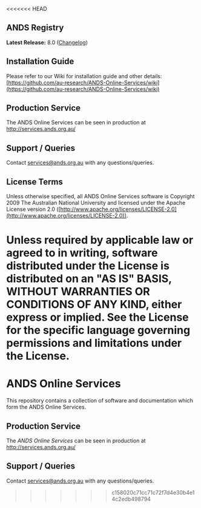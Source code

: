 <<<<<<< HEAD
## ANDS Registry

**Latest Release:** 8.0 ([Changelog](https://github.com/au-research/ANDS-Online-Services/wiki/Release8Changelog))


## Installation Guide

Please refer to our Wiki for installation guide and other details: [https://github.com/au-research/ANDS-Online-Services/wiki](https://github.com/au-research/ANDS-Online-Services/wiki)

## Production Service
The ANDS Online Services can be seen in production at http://services.ands.org.au/

## Support / Queries
Contact services@ands.org.au with any questions/queries.

## License Terms
Unless otherwise specified, all ANDS Online Services software is Copyright 2009 The Australian National University and licensed under the Apache License version 2.0 ([http://www.apache.org/licenses/LICENSE-2.0](http://www.apache.org/licenses/LICENSE-2.0)).

Unless required by applicable law or agreed to in writing, software distributed under the License is distributed on an "AS IS" BASIS, WITHOUT WARRANTIES OR CONDITIONS OF ANY KIND, either express or implied. See the License for the specific language governing permissions and limitations under the License.
=======
# ANDS Online Services
This repository contains a collection of software and documentation which form the ANDS Online Services.

## Production Service
The *ANDS Online Services* can be seen in production at http://services.ands.org.au/

## Support / Queries
Contact services@ands.org.au with any questions/queries. 
>>>>>>> c158020c71cc71c72f7d4e30b4e14c2edb498794
